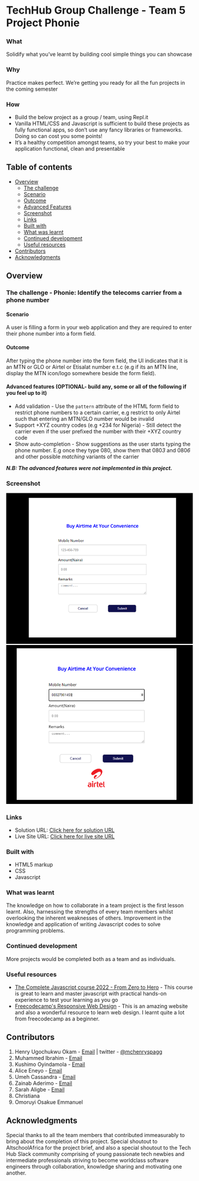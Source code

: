 # TechHub Group Challenge - Team 5 Project Phonie

### What
Solidify what you’ve learnt by building cool simple things you can showcase

### Why
Practice makes perfect. We’re getting you ready for all the fun projects in the coming semester

### How
*   Build the below project as a group / team, using Repl.it 
*   Vanilla HTML/CSS and Javascript is sufficient to build these projects as fully functional apps, so don’t use any fancy libraries or frameworks. Doing so can cost you some points!
*   It’s a healthy competition amongst teams, so try your best to make your application functional, clean and presentable


## Table of contents

- [Overview](#overview)
  - [The challenge](#the-challenge)
  - [Scenario](#scenario)
  - [Outcome](#outcome)
  - [Advanced Features](#advanced-features)
  - [Screenshot](#screenshot)
  - [Links](#links)
  - [Built with](#built-with)
  - [What was learnt](#what-was-learnt)
  - [Continued development](#continued-development)
  - [Useful resources](#useful-resources)
- [Contributors](#contributors)
- [Acknowledgments](#acknowledgments)


## Overview

### The challenge - Phonie: Identify the telecoms carrier from a phone number

#### Scenario

A user is filling a form in your web application and they are required to enter their phone number into a form field.

#### Outcome
After typing the phone number into the form field, the UI indicates that it is an MTN or GLO or Airtel or Etisalat number e.t.c (e.g if its an MTN line, display the MTN icon/logo somewhere beside the form field).

#### Advanced features (OPTIONAL- build any, some or all of the following if you feel up to it) 

* Add validation - Use the `pattern` attribute of the HTML form field to restrict phone numbers to a certain carrier, e.g restrict to only Airtel such that entering an MTN/GLO number would be invalid
* Support +XYZ country codes (e.g +234 for Nigeria) - Still detect the carrier even if the user prefixed the number with their +XYZ country code
* Show auto-completion - Show suggestions as the user starts typing the phone number. E.g once they type 080, show them that 080*3* and 080*6* and other possible *matching* variants of the carrier

**_N.B: The advanced features were not implemented in this project._**

### Screenshot

![default state](./phonie_staticstate.png)
![hover state](./phonie_activestate.png)

### Links

- Solution URL: [Click here for solution URL](https://github.com/mchenryspagg/team-5-phonie)
- Live Site URL: [Click here for live site URL](https://mchenryspagg.github.io/team-5-phonie/)


### Built with

- HTML5 markup
- CSS
- Javascript

### What was learnt

The knowledge on how to collaborate in a team project is the first lesson learnt. Also, harnessing the strengths of every team members whilst overlooking the inherent weaknesses of others. Improvement in the knowledge and application of writing Javascript codes to solve programming problems.


### Continued development

More projects would be completed both as a team and as individuals. 

### Useful resources

- [The Complete Javascript course 2022 - From Zero to Hero](https://www.udemy.com/course/the-complete-javascript-course/) - This course is great to learn and master javascript with practical hands-on experience to test your learning as you go
- [Freecodecamp's Responsive Web Design](https://www.freecodecamp.org/learn/responsive-web-design/) - This is an amazing website and also a wonderful resource to learn web design. I learnt quite a lot from freecodecamp as a beginner. 


## Contributors

1. Henry Ugochukwu Okam - [Email](mailto:hnry_ugo@yahoo.com) | twitter - [@mchenryspagg](https://www.twitter.com/mchenryspagg)
2. Muhammed Ibrahim - [Email](mailto:omoyaniger1@gmail.com)
3. Kushimo Oyindamola - [Email](mailto:kushimo.oyindamola@gmail.com)
4. Alice Eneyo - [Email](mailto:aliceeneyo@gmail.com)
5. Umeh Cassandra - [Email](mailto:umehcassandra@gmail.com)
6. Zainab Aderimo - [Email](mailto:zainabaderinmola@gmail.com)
7. Sarah Aligbe - [Email](mailto:sarahligbe12@gmail.com)
8. Christiana
9. Omoruyi Osakue Emmanuel

## Acknowledgments
Special thanks to all the team members that contributed immeasurably to bring about the completion of this project. Special shoutout to AltschoolAfrica for the project brief, and also a special shoutout to the Tech Hub Slack community comprising of young passionate tech newbies and intermediate professionals striving to become worldclass software engineers through collaboration, knowledge sharing and motivating one another.

